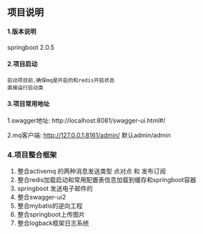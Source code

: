 ## 项目说明

#### 1.版本说明
springboot 2.0.5

#### 2.项目启动
    启动项目前,确保mq是开启的和redis开启状态
    直接运行启动类
    
#### 3.项目常用地址
1.swagger地址: http://localhost:8081/swagger-ui.html#/
        
2.mq客户端:    http://127.0.0.1:8161/admin/
默认admin/admin   

### 4.项目整合框架
1. 整合activemq 的两种消息发送类型 点对点 和 发布订阅
2. 整合redis加载启动和常用配置表信息加载到缓存和springboot容器
3. springboot 发送电子邮件的
4. 整合swagger-ui2
3. 整合mybatis的逆向工程
4. 整合springboot上传图片
5. 整合logback框架日志系统
   
     

